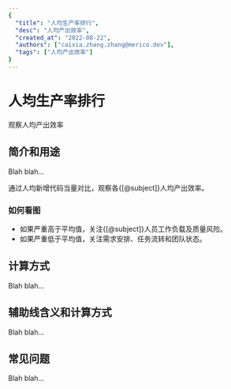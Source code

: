 ```yaml
---
{
  "title": "人均生产率排行",
  "desc": "人均产出效率",
  "created_at": "2022-08-22",
  "authors": ["caixia.zhang.zhang@merico.dev"],
  "tags": ["人均产出效率"]
}
---
```

# 人均生产率排行

观察人均产出效率

## 简介和用途

Blah blah...

<div data-section="abstract">

通过人均新增代码当量对比，观察各{[@subject]}人均产出效率。

<div data-section="how-to-read-chart">

### 如何看图

- 如果严重高于平均值，关注{[@subject]}人员工作负载及质量风险。
- 如果严重低于平均值，关注需求安排、任务流转和团队状态。

</div>

</div>

## 计算方式

Blah blah...

## 辅助线含义和计算方式

Blah blah...

## 常见问题

Blah blah...
